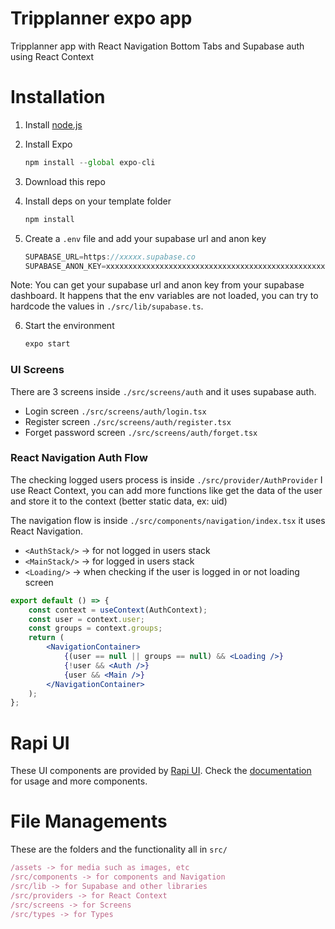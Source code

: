 # Tripplanner expo app

Tripplanner app with React Navigation Bottom Tabs and Supabase auth using React Context

# Installation

1. Install [node.js](https://nodejs.org/en/)
2. Install Expo

    ```jsx
    npm install --global expo-cli
    ```

3. Download this repo
4. Install deps on your template folder

    ```jsx
    npm install
    ```

5. Create a `.env` file and add your supabase url and anon key

    ```jsx
    SUPABASE_URL=https://xxxxx.supabase.co
    SUPABASE_ANON_KEY=xxxxxxxxxxxxxxxxxxxxxxxxxxxxxxxxxxxxxxxxxxxxxxxxxxxxxxxxxxxxxxxx
    ```

Note: You can get your supabase url and anon key from your supabase dashboard. It happens that the env variables are not loaded, you can try to hardcode the values in `./src/lib/supabase.ts`.

6. Start the environment

    ```jsx
    expo start
    ```

### UI Screens

There are 3 screens inside `./src/screens/auth` and it uses supabase auth.

-   Login screen `./src/screens/auth/login.tsx`
-   Register screen `./src/screens/auth/register.tsx`
-   Forget password screen `./src/screens/auth/forget.tsx`

### React Navigation Auth Flow

The checking logged users process is inside `./src/provider/AuthProvider` I use React Context, you can add more functions like get the data of the user and store it to the context (better static data, ex: uid)

The navigation flow is inside `./src/components/navigation/index.tsx` it uses React Navigation.

-   `<AuthStack/>` → for not logged in users stack
-   `<MainStack/>` → for logged in users stack
-   `<Loading/>` → when checking if the user is logged in or not loading screen

```jsx
export default () => {
    const context = useContext(AuthContext);
    const user = context.user;
    const groups = context.groups;
    return (
        <NavigationContainer>
            {(user == null || groups == null) && <Loading />}
            {!user && <Auth />}
            {user && <Main />}
        </NavigationContainer>
    );
};
```

# Rapi UI

These UI components are provided by [Rapi UI](https://rapi-ui.kikiding.space/).
Check the [documentation](https://rapi-ui.kikiding.space/docs/) for usage and more components.

# File Managements

These are the folders and the functionality all in `src/`

```jsx
/assets -> for media such as images, etc
/src/components -> for components and Navigation
/src/lib -> for Supabase and other libraries
/src/providers -> for React Context
/src/screens -> for Screens
/src/types -> for Types
```
